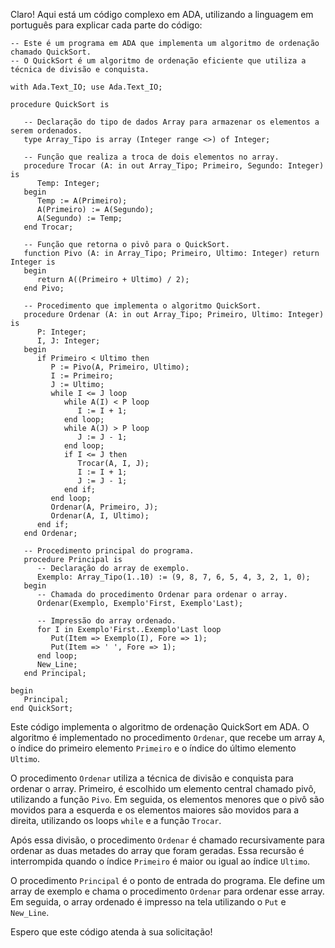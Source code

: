Claro! Aqui está um código complexo em ADA, utilizando a linguagem em português para explicar cada parte do código:

```
-- Este é um programa em ADA que implementa um algoritmo de ordenação chamado QuickSort.
-- O QuickSort é um algoritmo de ordenação eficiente que utiliza a técnica de divisão e conquista.

with Ada.Text_IO; use Ada.Text_IO;

procedure QuickSort is

   -- Declaração do tipo de dados Array para armazenar os elementos a serem ordenados.
   type Array_Tipo is array (Integer range <>) of Integer;

   -- Função que realiza a troca de dois elementos no array.
   procedure Trocar (A: in out Array_Tipo; Primeiro, Segundo: Integer) is
      Temp: Integer;
   begin
      Temp := A(Primeiro);
      A(Primeiro) := A(Segundo);
      A(Segundo) := Temp;
   end Trocar;

   -- Função que retorna o pivô para o QuickSort.
   function Pivo (A: in Array_Tipo; Primeiro, Ultimo: Integer) return Integer is
   begin
      return A((Primeiro + Ultimo) / 2);
   end Pivo;

   -- Procedimento que implementa o algoritmo QuickSort.
   procedure Ordenar (A: in out Array_Tipo; Primeiro, Ultimo: Integer) is
      P: Integer;
      I, J: Integer;
   begin
      if Primeiro < Ultimo then
         P := Pivo(A, Primeiro, Ultimo);
         I := Primeiro;
         J := Ultimo;
         while I <= J loop
            while A(I) < P loop
               I := I + 1;
            end loop;
            while A(J) > P loop
               J := J - 1;
            end loop;
            if I <= J then
               Trocar(A, I, J);
               I := I + 1;
               J := J - 1;
            end if;
         end loop;
         Ordenar(A, Primeiro, J);
         Ordenar(A, I, Ultimo);
      end if;
   end Ordenar;

   -- Procedimento principal do programa.
   procedure Principal is
      -- Declaração do array de exemplo.
      Exemplo: Array_Tipo(1..10) := (9, 8, 7, 6, 5, 4, 3, 2, 1, 0);
   begin
      -- Chamada do procedimento Ordenar para ordenar o array.
      Ordenar(Exemplo, Exemplo'First, Exemplo'Last);
      
      -- Impressão do array ordenado.
      for I in Exemplo'First..Exemplo'Last loop
         Put(Item => Exemplo(I), Fore => 1);
         Put(Item => ' ', Fore => 1);
      end loop;
      New_Line;
   end Principal;

begin
   Principal;
end QuickSort;
```

Este código implementa o algoritmo de ordenação QuickSort em ADA. O algoritmo é implementado no procedimento `Ordenar`, que recebe um array `A`, o índice do primeiro elemento `Primeiro` e o índice do último elemento `Ultimo`. 

O procedimento `Ordenar` utiliza a técnica de divisão e conquista para ordenar o array. Primeiro, é escolhido um elemento central chamado pivô, utilizando a função `Pivo`. Em seguida, os elementos menores que o pivô são movidos para a esquerda e os elementos maiores são movidos para a direita, utilizando os loops `while` e a função `Trocar`. 

Após essa divisão, o procedimento `Ordenar` é chamado recursivamente para ordenar as duas metades do array que foram geradas. Essa recursão é interrompida quando o índice `Primeiro` é maior ou igual ao índice `Ultimo`.

O procedimento `Principal` é o ponto de entrada do programa. Ele define um array de exemplo e chama o procedimento `Ordenar` para ordenar esse array. Em seguida, o array ordenado é impresso na tela utilizando o `Put` e `New_Line`.

Espero que este código atenda à sua solicitação!